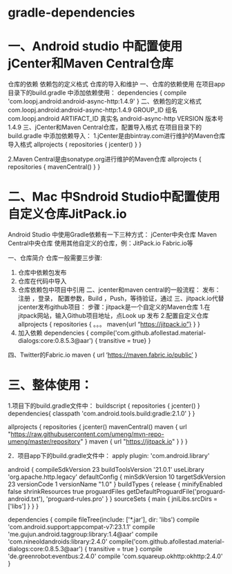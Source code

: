 # gradle-dependencies
# 一、Android studio 中配置使用jCenter和Maven Central仓库
仓库的依赖
依赖包的定义格式
仓库的导入和维护
一、仓库的依赖使用
在项目app目录下的build.gradle 中添加依赖使用：
dependencies {
    compile 'com.loopj.android:android-async-http:1.4.9'
}
二、依赖包的定义格式
com.loopj.android:android-async-http:1.4.9
GROUP_ID 组名 com.loopj.android
ARTIFACT_ID 真实名 android-async-http
VERSION 版本号  1.4.9
三、jCenter和Maven Central仓库，配置导入格式
在项目目录下的build.gradle 中添加依赖导入：
1.jCenter是由bintray.com进行维护的Maven仓库
导入格式
allprojects {
    repositories {
        jcenter()
    }
}

2.Maven Central是由sonatype.org进行维护的Maven仓库
allprojects {
    repositories {
        mavenCentral()
    }
}

# 二、Mac 中Sndroid Studio中配置使用自定义仓库JitPack.io
Android  Studio 中使用Gradle依赖有一下三种方式：
jCenter中央仓库
Maven Central中央仓库
使用其他自定义的仓库，例：JitPack.io  Fabric.io等


一、仓库简介
仓库一般需要三步骤:
1.	仓库中依赖包发布
2.	仓库在代码中导入
3.	仓库依赖包中项目中引用
二、jcenter和maven central的一般流程：
发布： 注册 ，登录， 配置参数，Build ，Push，等待验证，通过
三、jitpack.io代替jcenter发布github项目：
步骤：jitpack是一个自定义的Maven仓库
1.在jitpack网站，输入Github项目地址，点Look up    发布
2.配置自定义仓库
allprojects {
    repositories {
        。。。
        maven{url “https://jitpack.io”}
    }
}
3. 加入依赖
dependencies {
    compile('com.github.afollestad.material-dialogs:core:0.8.5.3@aar') {
    transitive = true}
}

四、Twitter的Fabric.io
maven {   url ‘https://maven.fabric.io/public’  } 




# 三、整体使用：
1.项目下的build.gradle文件中：
buildscript {
    repositories {
        jcenter()
    }
    dependencies{
        classpath 'com.android.tools.build:gradle:2.1.0'
    }
}

allprojects {
    repositories {
        jcenter()
        mavenCentral()
        maven { url "https://raw.githubusercontent.com/umeng/mvn-repo-umeng/master/repository" }
        maven { url "https://jitpack.io" }
    }
}

2．项目app下的build.gradle文件中：
apply plugin: 'com.android.library'

android {
    compileSdkVersion 23
    buildToolsVersion '21.0.1'
    useLibrary 'org.apache.http.legacy'
    defaultConfig {
        minSdkVersion 10
        targetSdkVersion 23
        versionCode 1
        versionName "1.0"
    }
    buildTypes {
        release {
            minifyEnabled false
            shrinkResources true
            proguardFiles getDefaultProguardFile('proguard-android.txt'), 'proguard-rules.pro'
        }
    }
    sourceSets {
        main {
            jniLibs.srcDirs = ['libs']
        }
    }
}

dependencies {
    compile fileTree(include: ['*.jar'], dir: 'libs')
    compile 'com.android.support:appcompat-v7:23.1.1'
    compile 'me.gujun.android.taggroup:library:1.4@aar'
    compile 'com.nineoldandroids:library:2.4.0'
    compile('com.github.afollestad.material-dialogs:core:0.8.5.3@aar') {
        transitive = true
    }
    compile 'de.greenrobot:eventbus:2.4.0'
    compile 'com.squareup.okhttp:okhttp:2.4.0'
}
